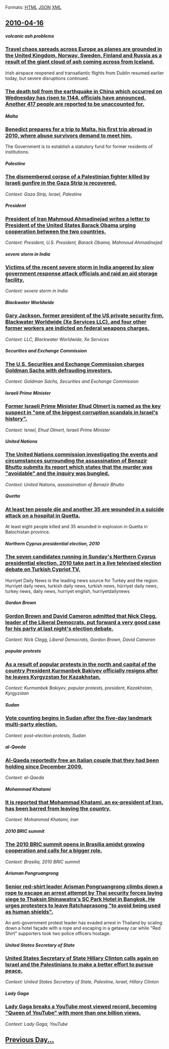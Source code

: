 
Formats: [HTML](2010/04/16/index.html)  [JSON](2010/04/16/index.json)  [XML](2010/04/16/index.xml)  

## [2010-04-16](/news/2010/04/16/index.md)

##### volcanic ash problems
### [Travel chaos spreads across Europe as planes are grounded in the United Kingdom, Norway, Sweden, Finland and Russia as a result of the giant cloud of ash coming across from Iceland. ](/news/2010/04/16/travel-chaos-spreads-across-europe-as-planes-are-grounded-in-the-united-kingdom-norway-sweden-finland-and-russia-as-a-result-of-the-giant.md)
Irish airspace reopened and transatlantic flights from Dublin resumed earlier today, but severe disruptions continued.

##### 
### [The death toll from the earthquake in China which occurred on Wednesday has risen to 1144, officials have announced. Another 417 people are reported to be unaccounted for. ](/news/2010/04/16/the-death-toll-from-the-earthquake-in-china-which-occurred-on-wednesday-has-risen-to-1144-officials-have-announced-another-417-people-are.md)
##### Malta
### [Benedict prepares for a trip to Malta, his first trip abroad in 2010, where abuse survivors demand to meet him. ](/news/2010/04/16/benedict-prepares-for-a-trip-to-malta-his-first-trip-abroad-in-2010-where-abuse-survivors-demand-to-meet-him.md)
The Government is to establish a statutory fund for former residents of institutions.

##### Palestine
### [The dismembered corpse of a Palestinian fighter killed by Israeli gunfire in the Gaza Strip is recovered. ](/news/2010/04/16/the-dismembered-corpse-of-a-palestinian-fighter-killed-by-israeli-gunfire-in-the-gaza-strip-is-recovered.md)
_Context: Gaza Strip, Israel, Palestine_

##### President
### [President of Iran Mahmoud Ahmadinejad writes a letter to President of the United States Barack Obama urging cooperation between the two countries. ](/news/2010/04/16/president-of-iran-mahmoud-ahmadinejad-writes-a-letter-to-president-of-the-united-states-barack-obama-urging-cooperation-between-the-two-coun.md)
_Context: President, U.S. President, Barack Obama, Mahmoud Ahmadinejad_

##### severe storm in India
### [Victims of the recent severe storm in India angered by slow government response attack officials and raid an aid storage facility. ](/news/2010/04/16/victims-of-the-recent-severe-storm-in-india-angered-by-slow-government-response-attack-officials-and-raid-an-aid-storage-facility.md)
_Context: severe storm in India_

##### Blackwater Worldwide
### [Gary Jackson, former president of the US private security firm, Blackwater Worldwide (Xe Services LLC), and four other former workers are indicted on federal weapons charges. ](/news/2010/04/16/gary-jackson-former-president-of-the-us-private-security-firm-blackwater-worldwide-xe-services-llc-and-four-other-former-workers-are-in.md)
_Context: LLC, Blackwater Worldwide, Xe Services_

##### Securities and Exchange Commission
### [The U.S. Securities and Exchange Commission charges Goldman Sachs with defrauding investors. ](/news/2010/04/16/the-u-s-securities-and-exchange-commission-charges-goldman-sachs-with-defrauding-investors.md)
_Context: Goldman Sachs, Securities and Exchange Commission_

##### Israeli Prime Minister
### [Former Israeli Prime Minister Ehud Olmert is named as the key suspect in "one of the biggest corruption scandals in Israel's history". ](/news/2010/04/16/former-israeli-prime-minister-ehud-olmert-is-named-as-the-key-suspect-in-one-of-the-biggest-corruption-scandals-in-israel-s-history.md)
_Context: Israel, Ehud Olmert, Israeli Prime Minister_

##### United Nations
### [The United Nations commission investigating the events and circumstances surrounding the assassination of Benazir Bhutto submits its report which states that the murder was "avoidable" and the inquiry was bungled. ](/news/2010/04/16/the-united-nations-commission-investigating-the-events-and-circumstances-surrounding-the-assassination-of-benazir-bhutto-submits-its-report.md)
_Context: United Nations, assassination of Benazir Bhutto_

##### Quetta
### [At least ten people die and another 35 are wounded in a suicide attack on a hospital in Quetta. ](/news/2010/04/16/at-least-ten-people-die-and-another-35-are-wounded-in-a-suicide-attack-on-a-hospital-in-quetta.md)
At least eight people killed and 35 wounded in explosion in Quetta in Balochistan province.

##### Northern Cyprus presidential election, 2010
### [The seven candidates running in Sunday's Northern Cyprus presidential election, 2010 take part in a live televised election debate on Turkish Cypriot TV. ](/news/2010/04/16/the-seven-candidates-running-in-sunday-s-northern-cyprus-presidential-election-2010-take-part-in-a-live-televised-election-debate-on-turkis.md)
Hurriyet Daily News is the leading news source for Turkey and the region. Hurriyet daily news, turkish daily news, turkish news, hürriyet daily news, turkey news, daily news, hurriyet english, hurriyetdailynews

##### Gordon Brown
### [Gordon Brown and David Cameron admitted that Nick Clegg, leader of the Liberal Democrats, put forward a very good case for his party at last night's election debate. ](/news/2010/04/16/gordon-brown-and-david-cameron-admitted-that-nick-clegg-leader-of-the-liberal-democrats-put-forward-a-very-good-case-for-his-party-at-last.md)
_Context: Nick Clegg, Liberal Democrats, Gordon Brown, David Cameron_

##### popular protests
### [As a result of popular protests in the north and capital of the country President Kurmanbek Bakiyev officially resigns after he leaves Kyrgyzstan for Kazakhstan. ](/news/2010/04/16/as-a-result-of-popular-protests-in-the-north-and-capital-of-the-country-president-kurmanbek-bakiyev-officially-resigns-after-he-leaves-kyrgy.md)
_Context: Kurmanbek Bakiyev, popular protests, president, Kazakhstan, Kyrgyzstan_

##### Sudan
### [Vote counting begins in Sudan after the five-day landmark multi-party election. ](/news/2010/04/16/vote-counting-begins-in-sudan-after-the-five-day-landmark-multi-party-election.md)
_Context: post-election protests, Sudan_

##### al-Qaeda
### [Al-Qaeda reportedly free an Italian couple that they had been holding since December 2009. ](/news/2010/04/16/al-qaeda-reportedly-free-an-italian-couple-that-they-had-been-holding-since-december-2009.md)
_Context: al-Qaeda_

##### Mohammad Khatami
### [It is reported that Mohammad Khatami, an ex-president of Iran, has been barred from leaving the country. ](/news/2010/04/16/it-is-reported-that-mohammad-khatami-an-ex-president-of-iran-has-been-barred-from-leaving-the-country.md)
_Context: Mohammad Khatami, Iran_

##### 2010 BRIC summit
### [The 2010 BRIC summit opens in Brasilia amidst growing cooperation and calls for a bigger role. ](/news/2010/04/16/the-2010-bric-summit-opens-in-brasalia-amidst-growing-cooperation-and-calls-for-a-bigger-role.md)
_Context: Brasilia, 2010 BRIC summit_

##### Arisman Pongruangrong
### [Senior red-shirt leader Arisman Pongruangrong climbs down a rope to escape an arrest attempt by Thai security forces laying siege to Thaksin Shinawatra's SC Park Hotel in Bangkok. He urges protesters to leave Ratchaprasong "to avoid being used as human shields". ](/news/2010/04/16/senior-red-shirt-leader-arisman-pongruangrong-climbs-down-a-rope-to-escape-an-arrest-attempt-by-thai-security-forces-laying-siege-to-thaksin.md)
An anti-government protest leader has evaded arrest in Thailand by scaling down a hotel fa&ccedil;ade with a rope and escaping in a getaway car while &#034;Red Shirt&#034; supporters took two police officers hostage.

##### United States Secretary of State
### [United States Secretary of State Hillary Clinton calls again on Israel and the Palestinians to make a better effort to pursue peace. ](/news/2010/04/16/united-states-secretary-of-state-hillary-clinton-calls-again-on-israel-and-the-palestinians-to-make-a-better-effort-to-pursue-peace.md)
_Context: United States Secretary of State, Palestine, Israel, Hillary Clinton_

##### Lady Gaga
### [Lady Gaga breaks a YouTube most viewed record, becoming "Queen of YouTube" with more than one billion views. ](/news/2010/04/16/lady-gaga-breaks-a-youtube-most-viewed-record-becoming-queen-of-youtube-with-more-than-one-billion-views.md)
_Context: Lady Gaga, YouTube_

## [Previous Day...](/news/2010/04/15/index.md)

